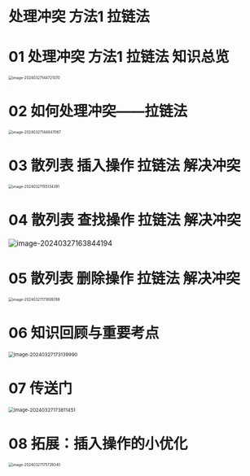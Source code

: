 # 处理冲突 方法1 拉链法



# 01 处理冲突 方法1 拉链法 知识总览

<img src="https://cvp.oss-cn-shanghai.aliyuncs.com/picgo/202403271447223.png" alt="image-20240327144721070" style="zoom:50%;" />



# 02 如何处理冲突——拉链法

<img src="https://cvp.oss-cn-shanghai.aliyuncs.com/picgo/202403271448229.png" alt="image-20240327144847087" style="zoom:50%;" />



# 03 散列表 插入操作 拉链法 解决冲突

<img src="https://cvp.oss-cn-shanghai.aliyuncs.com/picgo/202403271551812.png" alt="image-20240327155134391" style="zoom:50%;" />



# 04 散列表 查找操作 拉链法 解决冲突

![image-20240327163844194](https://cvp.oss-cn-shanghai.aliyuncs.com/picgo/202403271638499.png)

# 05 散列表 删除操作 拉链法 解决冲突

<img src="https://cvp.oss-cn-shanghai.aliyuncs.com/picgo/202403271718942.png" alt="image-20240327171809788" style="zoom:50%;" />

# 06 知识回顾与重要考点

<img src="https://cvp.oss-cn-shanghai.aliyuncs.com/picgo/202403271731067.png" alt="image-20240327173139990" style="zoom:67%;" />

# 07 传送门

<img src="https://cvp.oss-cn-shanghai.aliyuncs.com/picgo/202403271738510.png" alt="image-20240327173811451" style="zoom: 67%;" />

# 08 拓展：插入操作的小优化

<img src="https://cvp.oss-cn-shanghai.aliyuncs.com/picgo/202403271757431.png" alt="image-20240327175739345" style="zoom:50%;" />